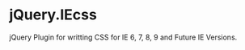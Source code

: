 jQuery.IEcss
============

jQuery Plugin for writting CSS for IE 6, 7, 8, 9 and Future IE Versions.

